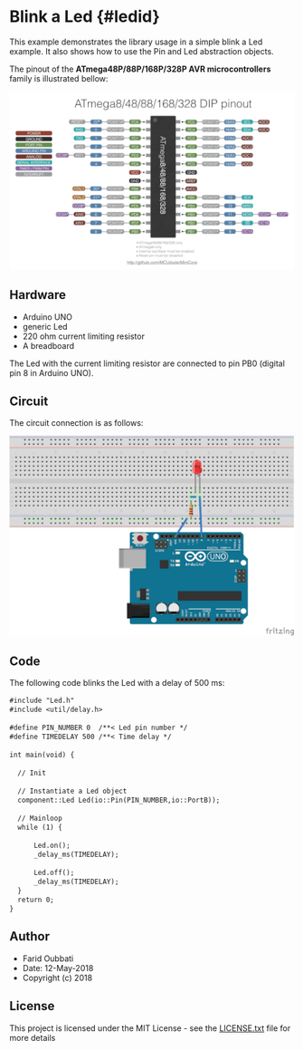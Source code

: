 # Blink a Led {#ledid}

This example demonstrates the library usage in a simple blink a Led example. 
It also shows how to use the Pin and Led abstraction objects. 

The pinout of the **ATmega48P/88P/168P/328P AVR microcontrollers** family is illustrated bellow:

![Pinout of ATmega48P/88P/168P/328P AVR microcontrollers family](pics/pinout.png)

## Hardware

* Arduino UNO
* generic Led
* 220 ohm current limiting resistor
* A breadboard

The Led with the current limiting resistor are connected to pin PB0 (digital pin 8 in Arduino UNO).

## Circuit

The circuit connection is as follows:

![Circuit diagram](pics/blink_led.png)


## Code

The following code blinks the Led with a delay of 500 ms:

```
#include "Led.h"
#include <util/delay.h>

#define PIN_NUMBER 0  /**< Led pin number */
#define TIMEDELAY 500 /**< Time delay */

int main(void) {

  // Init

  // Instantiate a Led object
  component::Led Led(io::Pin(PIN_NUMBER,io::PortB));

  // Mainloop
  while (1) {

      Led.on();
      _delay_ms(TIMEDELAY);

      Led.off();
      _delay_ms(TIMEDELAY);
  }
  return 0;
}
```

## Author

* Farid Oubbati
* Date: 12-May-2018
* Copyright (c) 2018

## License

This project is licensed under the MIT License - see the [LICENSE.txt](LICENSE.txt) file for more details
